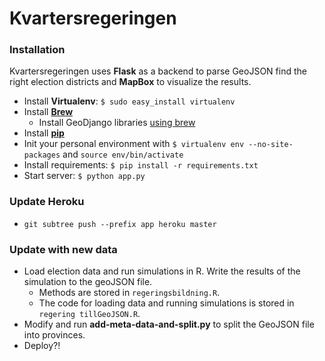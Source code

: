 Kvartersregeringen
========

### Installation

Kvartersregeringen uses __Flask__ as a backend to parse GeoJSON find the right election districts and __MapBox__ to visualize the results. 

- Install __Virtualenv__: `$ sudo easy_install virtualenv`
- Install [__Brew__](http://brew.sh/)
  - Install GeoDjango libraries [using brew](https://docs.djangoproject.com/en/dev/ref/contrib/gis/install/#homebrew)
- Install [__pip__](http://www.pip-installer.org/en/latest/installing.html)
- Init your personal environment with `$ virtualenv env --no-site-packages` and `source env/bin/activate`
- Install requirements: `$ pip install -r requirements.txt`
- Start server: `$ python app.py`

### Update Heroku

- `git subtree push --prefix app heroku master`


### Update with new data

- Load election data and run simulations in R. Write the results of the simulation to the geoJSON file.
  - Methods are stored in `regeringsbildning.R`.
  - The code for loading data and running simulations is stored in `regering tillGeoJSON.R`.
- Modify and run __add-meta-data-and-split.py__ to split the GeoJSON file into provinces.
- Deploy?!
